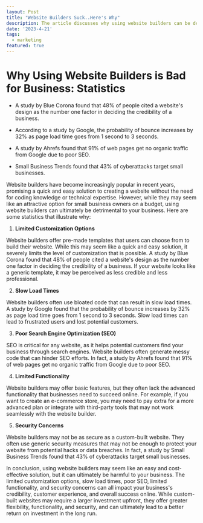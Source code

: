 ```yaml
---
layout: Post
title: "Website Builders Suck..Here's Why"
description: The article discusses why using website builders can be detrimental to a business and provides statistics to support this claim. It highlights limitations in customization, slow load times, poor SEO, limited functionality, and security concerns as reasons why website builders may not be the best option for businesses. The article concludes that while custom-built websites may require a larger investment upfront, they offer greater flexibility, functionality, and security, and can ultimately lead to a better return on investment in the long run.
date: '2023-4-21'
tags:
  - marketing
featured: true
---
```



# Why Using Website Builders is Bad for Business: Statistics

- A study by Blue Corona found that 48% of people cited a website's design as the number one factor in deciding the credibility of a business.

- According to a study by Google, the probability of bounce increases by 32% as page load time goes from 1 second to 3 seconds.

- A study by Ahrefs found that 91% of web pages get no organic traffic from Google due to poor SEO.

- Small Business Trends found that 43% of cyberattacks target small businesses.


Website builders have become increasingly popular in recent years, promising a quick and easy solution to creating a website without the need for coding knowledge or technical expertise. However, while they may seem like an attractive option for small business owners on a budget, using website builders can ultimately be detrimental to your business. Here are some statistics that illustrate why:

1. **Limited Customization Options**

Website builders offer pre-made templates that users can choose from to build their website. While this may seem like a quick and easy solution, it severely limits the level of customization that is possible. A study by Blue Corona found that 48% of people cited a website's design as the number one factor in deciding the credibility of a business. If your website looks like a generic template, it may be perceived as less credible and less professional.

2. **Slow Load Times**

Website builders often use bloated code that can result in slow load times. A study by Google found that the probability of bounce increases by 32% as page load time goes from 1 second to 3 seconds. Slow load times can lead to frustrated users and lost potential customers.

3. **Poor Search Engine Optimization (SEO)**

SEO is critical for any website, as it helps potential customers find your business through search engines. Website builders often generate messy code that can hinder SEO efforts. In fact, a study by Ahrefs found that 91% of web pages get no organic traffic from Google due to poor SEO.

4. **Limited Functionality**

Website builders may offer basic features, but they often lack the advanced functionality that businesses need to succeed online. For example, if you want to create an e-commerce store, you may need to pay extra for a more advanced plan or integrate with third-party tools that may not work seamlessly with the website builder.

5. **Security Concerns**

Website builders may not be as secure as a custom-built website. They often use generic security measures that may not be enough to protect your website from potential hacks or data breaches. In fact, a study by Small Business Trends found that 43% of cyberattacks target small businesses.

In conclusion, using website builders may seem like an easy and cost-effective solution, but it can ultimately be harmful to your business. The limited customization options, slow load times, poor SEO, limited functionality, and security concerns can all impact your business's credibility, customer experience, and overall success online. While custom-built websites may require a larger investment upfront, they offer greater flexibility, functionality, and security, and can ultimately lead to a better return on investment in the long run.
